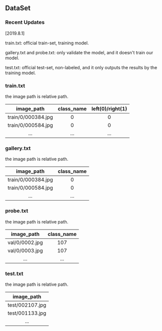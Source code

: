 ## DataSet
### Recent Updates
[2019.8.1]

train.txt: official train-set, training model.

gallery.txt and probe.txt: only validate the model, and it doesn't train our model.

test.txt: official test-set, non-labeled, and it only outputs the results by the training model.

### train.txt  
the image path is relative path.

| image_path | class_name | left(0)/right(1)|
| :--------: | :--------: | :-------------: |
| train/0/000384.jpg | 0 | 0 |
| train/0/000584.jpg | 0 | 0 |
| ... | ... | ... |

### gallery.txt
the image path is relative path.

| image_path | class_name |
| :--------: | :--------: |
| train/0/000384.jpg | 0 |
| train/0/000584.jpg | 0 |
| ... | ... |

### probe.txt
the image path is relative path.

| image_path | class_name |
| :--------: | :--------: |
| val/0/0002.jpg | 107 |
| val/0/0003.jpg | 107 |
| ... | ... |


### test.txt
the image path is relative path.

| image_path |
| :--------: |
| test/002107.jpg |
| test/001133.jpg |
| ... |
